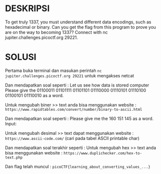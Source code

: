 # DESKRIPSI

To get truly 1337, you must understand different data encodings, such as hexadecimal or binary. Can you get the flag from this program to prove you are on the way to becoming 1337? Connect with nc jupiter.challenges.picoctf.org 29221.

# SOLUSI

Pertama buka terminal dan masukan perintah ```nc jupiter.challenges.picoctf.org 29221``` untuk mengakses netcat

Dan mendapatkan soal seperti :
Let us see how data is stored
computer
Please give the 01100011 01101111 01101101 01110000 01110101 01110100 01100101 01110010 as a word.

Untuk mengubah biner >> text anda bisa menggunakan website : ```https://www.rapidtables.com/convert/number/binary-to-ascii.html```

Dan mendapatkan soal seperti :
Please give me the  160 151 145 as a word.
Input:

Untuk mengubah desimal >> text dapat menggunakan website : ```https://www.ascii-code.com/``` (cari pada tabel ASCII printable char)

Dan mendapatkan soal terakhir seperti :
Untuk mengubah hex >> text anda bisa menggunakan website : ```https://www.duplichecker.com/hex-to-text.php```

Dan flag telah muncul : ```picoCTF{learning_about_converting_values_...}```
